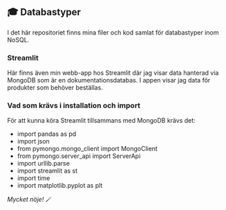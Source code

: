 ## 🎓 Databastyper

I det här repositoriet finns mina filer och kod samlat för databastyper inom NoSQL. 

### Streamlit

Här finns även min webb-app hos Streamlit där jag visar data hanterad via MongoDB som är en dokumentationsdatabas. I appen visar jag data för produkter som behöver beställas.

### Vad som krävs i installation och import

För att kunna köra Streamlit tillsammans med MongoDB krävs det:

* import pandas as pd
* import json
* from pymongo.mongo_client import MongoClient
* from pymongo.server_api import ServerApi
* import urllib.parse 
* import streamlit as st
* import time
* import matplotlib.pyplot as plt

*Mycket nöje!* 🪄
